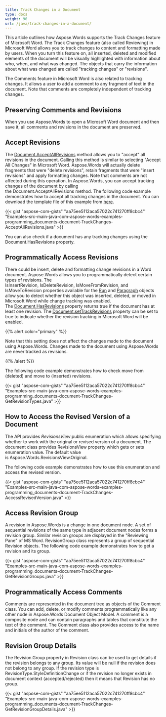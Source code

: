 ```yaml
---
title: Track Changes in a Document
type: docs
weight: 90
url: /java/track-changes-in-a-document/
---
```


This article outlines how Aspose.Words supports the Track Changes feature of Microsoft Word. The Track Changes feature (also called Reviewing) in Microsoft Word allows you to track changes to content and formatting made by users. When you turn this feature on, all inserted, deleted and modified elements of the document will be visually highlighted with information about who, when, and what was changed. The objects that carry the information about what was changed are called "tracking changes" or "revisions".

The Comments feature in Microsoft Word is also related to tracking changes. It allows a user to add a comment to any fragment of text in the document. Note that comments are completely independent of tracking changes.

## **Preserving Comments and Revisions**

When you use Aspose.Words to open a Microsoft Word document and then save it, all comments and revisions in the document are preserved.

## **Accept Revisions**

The [Document.AcceptAllRevisions](https://apireference.aspose.com/words/java/com.aspose.words/document#acceptAllRevisions\(\)) method allows you to "accept" all revisions in the document. Calling this method is similar to selecting "Accept All Changes" in Microsoft Word. Aspose.Words will actually delete fragments that were "delete revisions", retain fragments that were "insert revisions" and apply formatting changes. Note that comments are not affected during this operation. In Aspose.Words, you can accept tracking changes of the document by calling the Document.AcceptAllRevisions method. The following code example demonstrates how to accept all tracking changes in the document. You can download the template file of this example from [here](https://github.com/aspose-words/Aspose.Words-for-.NET/blob/master/Examples/Data/Programming-Documents/Document/Document.doc).

{{< gist "aspose-com-gists" "aa75ee5112aca57022c741270ff8cbc4" "Examples-src-main-java-com-aspose-words-examples-programming_documents-document-TrackChanges-AcceptAllRevisions.java" >}}

You can also check if a document has any tracking changes using the Document.HasRevisions property.

## **Programmatically Access Revisions**

There could be insert, delete and formatting change revisions in a Word document. Aspose.Words allows you to programmatically detect certain types of revisions. The IsInsertRevision, IsDeleteRevision, IsMoveFromRevision, and IsMoveToRevision properties available for the [Run](https://apireference.aspose.com/words/java/com.aspose.words/Run) and [Paragraph](https://apireference.aspose.com/words/java/com.aspose.words/Paragraph) objects allow you to detect whether this object was inserted, deleted, or moved in Microsoft Word while change tracking was enabled. The [Document.HasRevisions](https://apireference.aspose.com/words/java/com.aspose.words/document#HasRevisions) property returns true if the document has at least one revision. The [Document.setTrackRevisions](https://apireference.aspose.com/words/java/com.aspose.words/document#TrackRevisions) property can be set to true to indicate whether the revision tracking in Microsoft Word will be enabled.

{{% alert color="primary" %}} 

Note that this setting does not affect the changes made to the document using Aspose.Words. Changes made to the document using Aspose.Words are never tracked as revisions.

{{% /alert %}} 

The following code example demonstrates how to check move from (deleted) and move to (inserted) revisions. 

{{< gist "aspose-com-gists" "aa75ee5112aca57022c741270ff8cbc4" "Examples-src-main-java-com-aspose-words-examples-programming_documents-document-TrackChanges-GetRevisionTypes.java" >}}

## **How to Access the Revised Version of a Document**

The API provides *RevisionsView* public enumeration which allows specifying whether to work with the original or revised version of a document. The document class provides RevisionsView property which gets or sets enumeration value. The default value is Aspose.Words.RevisionsView.Original. 

The following code example demonstrates how to use this enumeration and access the revised version.

{{< gist "aspose-com-gists" "aa75ee5112aca57022c741270ff8cbc4" "Examples-src-main-java-com-aspose-words-examples-programming_documents-document-TrackChanges-AccessRevisedVersion.java" >}}

## **Access Revision Group**

A revision in Aspose.Words is a change in one document node. A set of sequential revisions of the same type in adjacent document nodes forms a revision group. Similar revision groups are displayed in the "Reviewing Pane" of MS Word. RevisionGroup class represents a group of sequential Revision objects. The following code example demonstrates how to get a revision and its group.

{{< gist "aspose-com-gists" "aa75ee5112aca57022c741270ff8cbc4" "Examples-src-main-java-com-aspose-words-examples-programming_documents-document-TrackChanges-GetRevisionGroups.java" >}}

## **Programmatically Access Comments**

Comments are represented in the document tree as objects of the Comment class. You can add, delete, or modify comments programmatically like any other node in Aspose.Words Document Object Model. A comment is a composite node and can contain paragraphs and tables that constitute the text of the comment. The Comment class also provides access to the name and initials of the author of the comment.

## **Revision Group Details**

The Revision.Group property in Revision class can be used to get details if the revision belongs to any group. Its value will be null if the revision does not belong to any group. If the revision type is RevisionType.StyleDefinitionChange or if the revision no longer exists in document context (accepted/rejected) then it means that Revision has no group.

{{< gist "aspose-com-gists" "aa75ee5112aca57022c741270ff8cbc4" "Examples-src-main-java-com-aspose-words-examples-programming_documents-document-TrackChanges-GetRevisionGroupDetails.java" >}}
